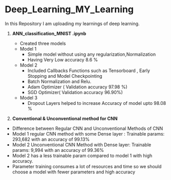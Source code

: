 # Deep_Learning_MY_Learning
In this Repository I am uploading my learnings of deep learning. 
1. **ANN_classification_MNIST .ipynb**
   - Created three models 
   - Model 1 
     - Simple model without using any regularization,Normalization 
     - Having Very Low accuracy 8.6 % 
   - Model 2 
     - Included Callbacks Functions such as Tensorboard , Early Stopping and Model Checkpointing 
     - Batch Normalization and Relu. 
     - Adam Optimizer ( Validation accuracy 97.98 %)
     - SGD Optimizer( Validation accuracy   96.90%) 
   - Model 3 
     - Dropout Layers helped to increase Accuracy of model upto 98.08 %


2. **Conventional & Unconventional method for CNN**
  - Difference between Regular CNN and Unconventional Methods of CNN
  - Model 1 regular CNN method with some Dense layer : Trainable params: 293,682 with an accuracy of 99.13%
  - Model 2 Unconventional CNN Method with Dense layer: Trainable params: 9,994 with an accuracy of 99.36%
  - Model 2 has a less trainable param compared to model 1 with high accuracy.
  - Parameter training consumes a lot of resources and time so we should choose a model with fewer parameters and high accuracy
